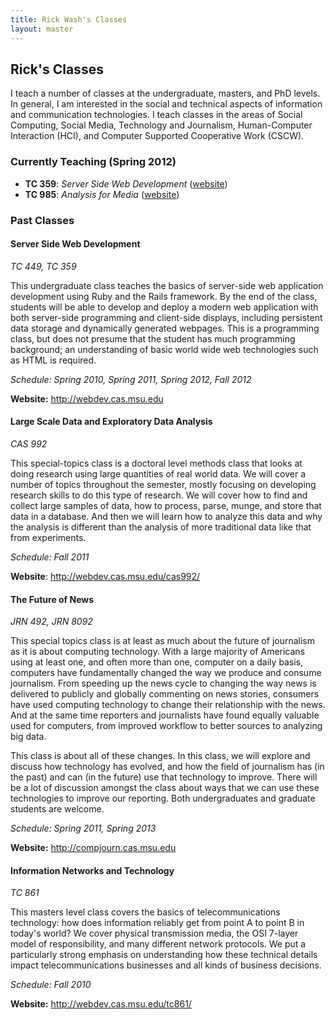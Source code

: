 ```yaml
---
title: Rick Wash's Classes
layout: master
---
```


Rick's Classes
--------------

I teach a number of classes at the undergraduate, masters, and PhD levels.  In general, I am interested in the social
and technical aspects of information and communication technologies.  I teach classes in the areas of Social Computing,
Social Media, Technology and Journalism, Human-Computer Interaction (HCI), and Computer Supported Cooperative Work
(CSCW).

### Currently Teaching (Spring 2012)

* **TC 359**: *Server Side Web Development*   ([website](http://webdev.cas.msu.edu))
* **TC 985**: *Analysis for Media*      ([website](http://edhar.cas.msu.edu/tc985))

### Past Classes

#### Server Side Web Development

*TC 449, TC 359*  

This undergraduate class teaches the basics of server-side web application development using Ruby and the Rails
framework. By the end of the class, students will be able to develop and deploy a modern web application with both
server-side programming and client-side displays, including persistent data storage and dynamically generated webpages.
This is a programming class, but does not presume that the student has much programming background; an understanding of
basic world wide web technologies such as HTML is required.

*Schedule: Spring 2010, Spring 2011, Spring 2012, Fall 2012*

**Website:** <http://webdev.cas.msu.edu>

#### Large Scale Data and Exploratory Data Analysis

*CAS 992*

This special-topics class is a doctoral level methods class that looks at doing research using large quantities of real
world data. We will cover a number of topics throughout the semester, mostly focusing on developing research skills to
do this type of research. We will cover how to find and collect large samples of data, how to process, parse, munge, and
store that data in a database. And then we will learn how to analyze this data and why the analysis is different than
the analysis of more traditional data like that from experiments.

*Schedule: Fall 2011*

**Website**: <http://webdev.cas.msu.edu/cas992/>

#### The Future of News

*JRN 492, JRN 8092*

This special topics class is at least as much about the future of journalism as it is about computing technology. With a
large majority of Americans using at least one, and often more than one, computer on a daily basis, computers have
fundamentally changed the way we produce and consume journalism. From speeding up the news cycle to changing the way
news is delivered to publicly and globally commenting on news stories, consumers have used computing technology to
change their relationship with the news. And at the same time reporters and journalists have found equally valuable used
for computers, from improved workflow to better sources to analyzing big data.

This class is about all of these changes. In this class, we will explore and discuss how technology has evolved, and how
the field of journalism has (in the past) and can (in the future) use that technology to improve. There will be a lot of
discussion amongst the class about ways that we can use these technologies to improve our reporting. Both undergraduates
and graduate students are welcome.

*Schedule: Spring 2011, Spring 2013*

**Website:** <http://compjourn.cas.msu.edu>

#### Information Networks and Technology

*TC 861*

This masters level class covers the basics of telecommunications technology: how does information reliably get from
point A to point B in today's world? We cover physical transmission media, the OSI 7-layer model of responsibility, and
many different network protocols. We put a particularly strong emphasis on understanding how these technical details
impact telecommunications businesses and all kinds of business decisions.

*Schedule: Fall 2010*

**Website:** <http://webdev.cas.msu.edu/tc861/>
